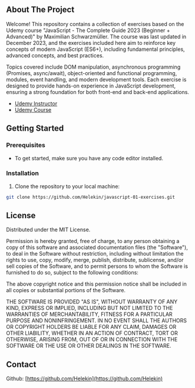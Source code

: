 ## About The Project

Welcome! This repository contains a collection of exercises based on the Udemy course "JavaScript - The Complete Guide 2023 (Beginner + Advanced)" by Maximilian Schwarzmüller. The course was last updated in December 2023, and the exercises included here aim to reinforce key concepts of modern JavaScript (ES6+), including fundamental principles, advanced concepts, and best practices.

Topics covered include DOM manipulation, asynchronous programming (Promises, async/await), object-oriented and functional programming, modules, event handling, and modern development tools. Each exercise is designed to provide hands-on experience in JavaScript development, ensuring a strong foundation for both front-end and back-end applications.

- [Udemy Instructor](https://www.udemy.com/user/maximilian-schwarzmuller/)
- [Udemy Course](https://www.udemy.com/course/javascript-the-complete-guide-2020-beginner-advanced/)

## Getting Started

### Prerequisites

- To get started, make sure you have any code editor installed.

### Installation

1. Clone the repository to your local machine:

```sh
git clone https://github.com/Helekin/javascript-01-exercises.git
```

## License

Distributed under the MIT License.

Permission is hereby granted, free of charge, to any person obtaining a copy of this software and associated documentation files (the "Software"), to deal in the Software without restriction, including without limitation the rights to use, copy, modify, merge, publish, distribute, sublicense, and/or sell copies of the Software, and to permit persons to whom the Software is furnished to do so, subject to the following conditions:

The above copyright notice and this permission notice shall be included in all copies or substantial portions of the Software.

THE SOFTWARE IS PROVIDED "AS IS", WITHOUT WARRANTY OF ANY KIND, EXPRESS OR IMPLIED, INCLUDING BUT NOT LIMITED TO THE WARRANTIES OF MERCHANTABILITY, FITNESS FOR A PARTICULAR PURPOSE AND NONINFRINGEMENT. IN NO EVENT SHALL THE AUTHORS OR COPYRIGHT HOLDERS BE LIABLE FOR ANY CLAIM, DAMAGES OR OTHER LIABILITY, WHETHER IN AN ACTION OF CONTRACT, TORT OR OTHERWISE, ARISING FROM, OUT OF OR IN CONNECTION WITH THE SOFTWARE OR THE USE OR OTHER DEALINGS IN THE SOFTWARE.

## Contact

Github: [https://github.com/Helekin](https://github.com/Helekin)
